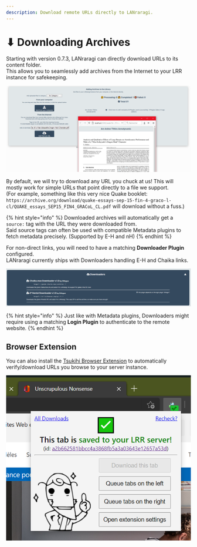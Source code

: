 ```yaml
---
description: Download remote URLs directly to LANraragi.
---
```


# ⬇ Downloading Archives

Starting with version 0.7.3, LANraragi can directly download URLs to its content folder.  
This allows you to seamlessly add archives from the Internet to your LRR instance for safekeeping.

![Upload Center with a PDF downloaded](../.screenshots/download.png)

By default, we will try to download any URL you chuck at us! This will mostly work for simple URLs that point directly to a file we support.  
(For example, something like this very nice Quake booklet: `https://archive.org/download/quake-essays-sep-15-fin-4-graco-l-cl/QUAKE_essays_SEP15_FIN4_GRACoL_CL.pdf` will download without a fuss.)

{% hint style="info" %}
Downloaded archives will automatically get a `source:` tag with the URL they were downloaded from.  
Said source tags can often be used with compatible Metadata plugins to fetch metadata precisely. (Supported by E-H and nH)
{% endhint %}

For non-direct links, you will need to have a matching **Downloader Plugin** configured.  
LANraragi currently ships with Downloaders handling E-H and Chaika links.

![Downloader Plugins](../.screenshots/downloaders.png)

{% hint style="info" %}
Just like with Metadata plugins, Downloaders might require using a matching **Login Plugin** to authenticate to the remote website.
{% endhint %}

## Browser Extension

You can also install the [Tsukihi Browser Extension](https://github.com/Difegue/Tsukihi) to automatically verify/download URLs you browse to your server instance.

![Tsukihi Web Extension](../.screenshots/webext.png)
